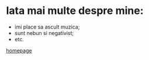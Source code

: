 # Iata mai multe despre mine:

- imi place sa ascult muzica;
- sunt nebun si negativist;
- etc.

[homepage](/index.md)
